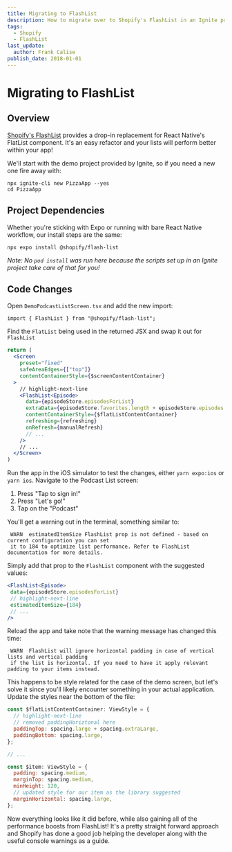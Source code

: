 ```yaml
---
title: Migrating to FlashList
description: How to migrate over to Shopify's FlashList in an Ignite project
tags:
  - Shopify
  - FlashList
last_update:
  author: Frank Calise
publish_date: 2018-01-01
---
```


# Migrating to FlashList

## Overview

[Shopify's FlashList](https://shopify.github.io/flash-list/) provides a drop-in replacement for React Native's FlatList component. It's an easy refactor and your lists will perform better within your app!

We'll start with the demo project provided by Ignite, so if you need a new one fire away with:

```nodejs
npx ignite-cli new PizzaApp --yes
cd PizzaApp
```

## Project Dependencies

Whether you're sticking with Expo or running with bare React Native workflow, our install steps are the same:

```nodejs
npx expo install @shopify/flash-list
```

_Note: No `pod install` was run here because the scripts set up in an Ignite project take care of that for you!_

## Code Changes

Open `DemoPodcastListScreen.tsx` and add the new import:

```tsx
import { FlashList } from "@shopify/flash-list";
```

Find the `FlatList` being used in the returned JSX and swap it out for `FlashList`

```jsx
return (
  <Screen
    preset="fixed"
    safeAreaEdges={["top"]}
    contentContainerStyle={$screenContentContainer}
  >
    // highlight-next-line
    <FlashList<Episode>
      data={episodeStore.episodesForList}
      extraData={episodeStore.favorites.length + episodeStore.episodes.length}
      contentContainerStyle={$flatListContentContainer}
      refreshing={refreshing}
      onRefresh={manualRefresh}
      // ...
    />
    // ...
  </Screen>
)
```

Run the app in the iOS simulator to test the changes, either `yarn expo:ios` or `yarn ios`. Navigate to the Podcast List screen:

1. Press "Tap to sign in!"
2. Press "Let's go!"
3. Tap on the "Podcast"

You'll get a warning out in the terminal, something similar to:

```
 WARN  estimatedItemSize FlashList prop is not defined - based on current configuration you can set
 it to 184 to optimize list performance. Refer to FlashList documentation for more details.
```

Simply add that prop to the `FlashList` component with the suggested values:

```jsx
<FlashList<Episode>
 data={episodeStore.episodesForList}
 // highlight-next-line
 estimatedItemSize={184}
 // ...
/>
```

Reload the app and take note that the warning message has changed this time:

```
 WARN  FlashList will ignore horizontal padding in case of vertical lists and vertical padding
 if the list is horizontal. If you need to have it apply relevant padding to your items instead.
```

This happens to be style related for the case of the demo screen, but let's solve it since you'll likely encounter something in your actual application. Update the styles near the bottom of the file:

```jsx
const $flatListContentContainer: ViewStyle = {
  // highlight-next-line
  // removed paddingHoriztonal here
  paddingTop: spacing.large + spacing.extraLarge,
  paddingBottom: spacing.large,
};

// ...

const $item: ViewStyle = {
  padding: spacing.medium,
  marginTop: spacing.medium,
  minHeight: 120,
  // updated style for our item as the library suggested
  marginHorizontal: spacing.large,
};
```

Now everything looks like it did before, while also gaining all of the performance boosts from FlashList! It's a pretty straight forward approach and Shopify has done a good job helping the developer along with the useful console warnings as a guide.
